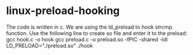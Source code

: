 # linux-preload-hooking
The code is wriiten in c.
We are using the ld_preload to hook strcmp function.
Use the following line to create so file and enter it to the preload:
gcc hook.c -o hook
gcc preload.c -o preload.so -fPIC -shared -ldl
LD_PRELOAD="./preload.so" ./hook
